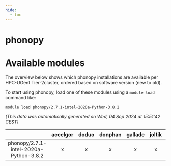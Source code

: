 ```yaml
---
hide:
  - toc
---
```


phonopy
=======

# Available modules


The overview below shows which phonopy installations are available per HPC-UGent Tier-2cluster, ordered based on software version (new to old).

To start using phonopy, load one of these modules using a `module load` command like:

```shell
module load phonopy/2.7.1-intel-2020a-Python-3.8.2
```

*(This data was automatically generated on Wed, 04 Sep 2024 at 15:51:42 CEST)*  

| |accelgor|doduo|donphan|gallade|joltik|shinx|skitty|
| :---: | :---: | :---: | :---: | :---: | :---: | :---: | :---: |
|phonopy/2.7.1-intel-2020a-Python-3.8.2|x|x|x|x|x|-|x|
